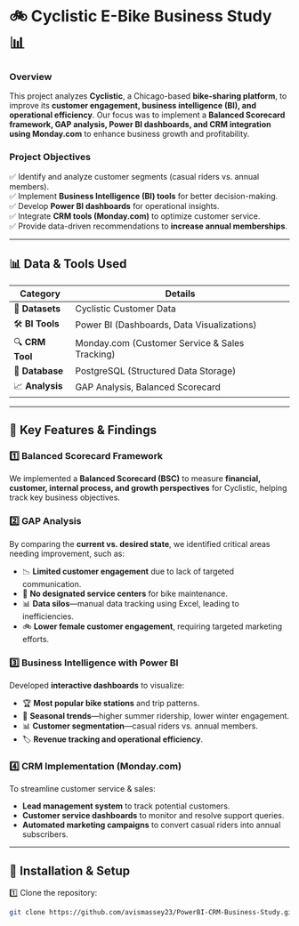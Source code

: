 # 🚲 Cyclistic E-Bike Business Study 📊

### **Overview**
This project analyzes **Cyclistic**, a Chicago-based **bike-sharing platform**, to improve its **customer engagement, business intelligence (BI), and operational efficiency**. Our focus was to implement a **Balanced Scorecard framework, GAP analysis, Power BI dashboards, and CRM integration using Monday.com** to enhance business growth and profitability.

### **Project Objectives**
✅ Identify and analyze customer segments (casual riders vs. annual members).  
✅ Implement **Business Intelligence (BI) tools** for better decision-making.  
✅ Develop **Power BI dashboards** for operational insights.  
✅ Integrate **CRM tools (Monday.com)** to optimize customer service.  
✅ Provide data-driven recommendations to **increase annual memberships**.

---

## 📊 **Data & Tools Used**
| **Category**      | **Details** |
|------------------|-------------|
| 📂 **Datasets**   | Cyclistic Customer Data |
| 🛠 **BI Tools**  | Power BI (Dashboards, Data Visualizations) |
| 🔍 **CRM Tool**  | Monday.com (Customer Service & Sales Tracking) |
| 🏢 **Database**  | PostgreSQL (Structured Data Storage) |
| 📈 **Analysis**  | GAP Analysis, Balanced Scorecard |

---

## 🚀 **Key Features & Findings**
### **1️⃣ Balanced Scorecard Framework**
We implemented a **Balanced Scorecard (BSC)** to measure **financial, customer, internal process, and growth perspectives** for Cyclistic, helping track key business objectives.

### **2️⃣ GAP Analysis**
By comparing the **current vs. desired state**, we identified critical areas needing improvement, such as:
- 📉 **Limited customer engagement** due to lack of targeted communication.  
- 🏪 **No designated service centers** for bike maintenance.  
- 📊 **Data silos**—manual data tracking using Excel, leading to inefficiencies.  
- 🚲 **Lower female customer engagement**, requiring targeted marketing efforts.

### **3️⃣ Business Intelligence with Power BI**
Developed **interactive dashboards** to visualize:
- 🏆 **Most popular bike stations** and trip patterns.  
- 📆 **Seasonal trends**—higher summer ridership, lower winter engagement.  
- 📊 **Customer segmentation**—casual riders vs. annual members.  
- 🏷️ **Revenue tracking and operational efficiency**.

### **4️⃣ CRM Implementation (Monday.com)**
To streamline customer service & sales:
- **Lead management system** to track potential customers.  
- **Customer service dashboards** to monitor and resolve support queries.  
- **Automated marketing campaigns** to convert casual riders into annual subscribers.

---

## 🔧 **Installation & Setup**
1️⃣ Clone the repository:  
   ```bash
   git clone https://github.com/avismassey23/PowerBI-CRM-Business-Study.git
